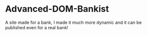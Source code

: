 # Advanced-DOM-Bankist

A site made for a bank, I made it much more dynamic and it can be published even for a real bank!
